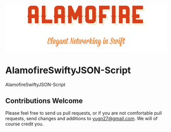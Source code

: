 ![Alamofire: Elegant Networking in Swift](https://raw.githubusercontent.com/Alamofire/Alamofire/master/alamofire.png)

# AlamofireSwiftyJSON-Script
AlamofireSwiftyJSON-Script


## Contributions Welcome

Please feel free to send us pull requests, or if you are not comfortable pull requests, send changes and
additions to  yugn27@gmail.com. We will of course credit you.
